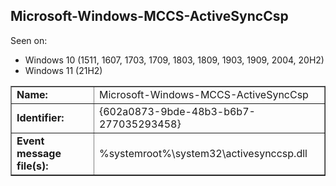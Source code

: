 ## Microsoft-Windows-MCCS-ActiveSyncCsp

Seen on:
* Windows 10 (1511, 1607, 1703, 1709, 1803, 1809, 1903, 1909, 2004, 20H2)
* Windows 11 (21H2)

<table border="1" class="docutils">
  <tbody>
    <tr>
      <td><b>Name:</b></td>
      <td>Microsoft-Windows-MCCS-ActiveSyncCsp</td>
    </tr>
    <tr>
      <td><b>Identifier:</b></td>
      <td>{602a0873-9bde-48b3-b6b7-277035293458}</td>
    </tr>
    <tr>
      <td><b>Event message file(s):</b></td>
      <td>%systemroot%\system32\activesynccsp.dll</td>
    </tr>
  </tbody>
</table>

&nbsp;

